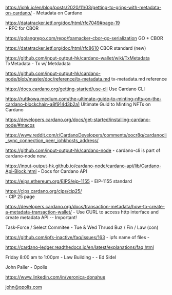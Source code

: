 https://iohk.io/en/blog/posts/2020/11/03/getting-to-grips-with-metadata-on-cardano/
	- Metadata on Cardano

https://datatracker.ietf.org/doc/html/rfc7049#page-19		
	- RFC for CBOR

https://golangrepo.com/repo/fxamacker-cbor-go-serialization
	GO + CBOR

https://datatracker.ietf.org/doc/html/rfc8610
	CBOR standard (new)

https://github.com/input-output-hk/cardano-wallet/wiki/TxMetadata
	TxMetadata - Tx w/ Metdadata

https://github.com/input-output-hk/cardano-node/blob/master/doc/reference/tx-metadata.md
	tx-metadata.md reference

https://docs.cardano.org/getting-started/use-cli
	Use Cardano CLI

https://ruttkowa.medium.com/the-ultimate-guide-to-minting-nfts-on-the-cardano-blockchain-a8f914d3b2a1
	Ultimate Guid to Minting NFTs on Cardano

https://developers.cardano.org/docs/get-started/installing-cardano-node/#macos

https://www.reddit.com/r/CardanoDevelopers/comments/oocr8q/cardanocli_sync_connection_peer_iohkhosts_address/

https://github.com/input-output-hk/cardano-node
	- cardano-cli is part of cardano-node now.

https://input-output-hk.github.io/cardano-node/cardano-api/lib/Cardano-Api-Block.html
	- Docs for Cardano API 

https://eips.ethereum.org/EIPS/eip-1155
	- EIP-1155 standard

https://cips.cardano.org/cips/cip25/	
	- CIP 25 page



https://developers.cardano.org/docs/transaction-metadata/how-to-create-a-metadata-transaction-wallet/
	- Use CURL to access  http interface and create metadata API -- Important!


Task-Force / Select Commitee
	- Tue & Wed
Thrusd Buz / Fin / Law (con)


https://github.com/ipfs-inactive/faq/issues/163
	- ipfs name of files -


https://cardano-ledger.readthedocs.io/en/latest/explanations/faq.html


Friday 8:00 am to 1:00pm - Law Building - 
	- Ed Sidel

John Paller - Opolis

https://www.linkedin.com/in/veronica-donahue


john@opolis.com

